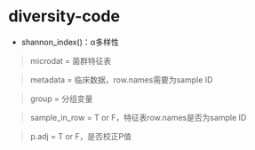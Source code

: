 # diversity-code
- shannon_index()：α多样性
> microdat = 菌群特征表

> metadata = 临床数据，row.names需要为sample ID

> group = 分组变量

> sample_in_row = T or F，特征表row.names是否为sample ID

> p.adj = T or F，是否校正P值

